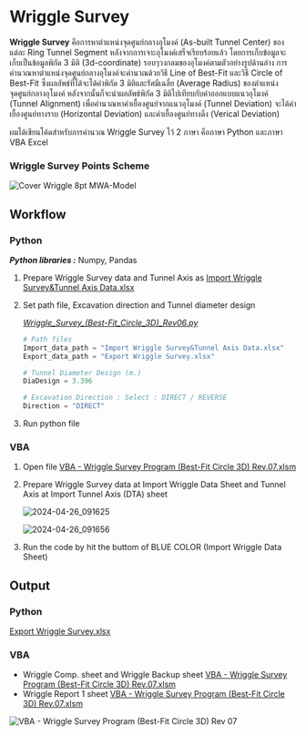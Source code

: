 # Wriggle Survey
**Wriggle Survey** คือการหาตำแหน่งจุดศูนย์กลางอุโมงค์ (As-built Tunnel Center) ของแต่ละ Ring Tunnel Segment หลังจากการเจาะอุโมงค์เสร็จเรียบร้อยแล้ว โดยการเก็บข้อมูลจะเก็บเป็นข้อมูลพิกัด 3 มิติ (3d-coordinate) รอบๆวงกลมของอุโมงค์ตามตัวอย่างรูปด้านล่าง 
การคำนวณหาตำแหน่งจุดศูนย์กลางอุโมงค์จะคำนวณด้วยวิธี Line of Best-Fit และวิธี Circle of Best-Fit ซึ่งผลลัพธ์ที่ได้จะได้ค่าพิกัด 3 มิติและรัศมีเฉลี่ย (Average Radius) ของตำแหน่งจุดศูนย์กลางอุโมงค์ หลังจากนั้นก็จะนำผลลัพธ์พิกัด 3 มิติไปเทียบกับค่าออกแบบแนวอุโมงค์ (Tunnel Alignment) เพื่อคำนวณหาค่าเยื้องศูนย์จากแนวอุโมงค์ (Tunnel Deviation) จะได้ค่าเยื้องศูนย์ทางราบ (Horizontal Deviation) และค่าเยื้องศูนย์ทางดิ่ง (Verical Deviation)

ผมได้เขียนโค้ดสำหรับการคำนวณ Wriggle Survey ไว้ 2 ภาษา คือภาษา Python และภาษา VBA Excel

### Wriggle Survey Points Scheme
![Cover Wriggle 8pt MWA-Model](https://github.com/suben-mk/Wriggle-Survey-for-Metro-Line/assets/89971741/5bbe4814-a8e9-4ab3-9e8f-6aa5bb5ffdd0)

## Workflow
### Python
  **_Python libraries :_** Numpy, Pandas
  1. Prepare Wriggle Survey data and Tunnel Axis as [Import Wriggle Survey&Tunnel Axis Data.xlsx](https://github.com/suben-mk/Wriggle-Survey-for-Metro-Line/blob/main/Python/Import%20Wriggle%20Survey%26Tunnel%20Axis%20Data.xlsx)
  2. Set path file, Excavation direction and Tunnel diameter design
     
     [*Wriggle_Survey_(Best-Fit_Circle_3D)_Rev06.py*](https://github.com/suben-mk/Wriggle-Survey-for-Metro-Line/blob/main/Python/Wriggle_Survey_(Best-Fit_Circle_3D)_Rev06.py)
      ```py
      # Path files
      Import_data_path = "Import Wriggle Survey&Tunnel Axis Data.xlsx"
      Export_data_path = "Export Wriggle Survey.xlsx"

      # Tunnel Diameter Design (m.)
      DiaDesign = 3.396

      # Excavation Direction : Select : DIRECT / REVERSE
      Direction = "DIRECT"
      ```
      
  3. Run python file
### VBA
  1. Open file [VBA - Wriggle Survey Program (Best-Fit Circle 3D) Rev.07.xlsm](https://github.com/suben-mk/Wriggle-Survey-for-Metro-Line/blob/main/VBA/VBA%20-%20Wriggle%20Survey%20Program%20(Best-Fit%20Circle%203D)%20Rev.07.xlsm)
  2. Prepare Wriggle Survey data at Import Wriggle Data Sheet and Tunnel Axis at Import Tunnel Axis (DTA) sheet
     
     ![2024-04-26_091625](https://github.com/suben-mk/Wriggle-Survey-for-Metro-Line/assets/89971741/9ed4a691-eb48-4b68-b54c-1e34a2da08d7)

     ![2024-04-26_091656](https://github.com/suben-mk/Wriggle-Survey-for-Metro-Line/assets/89971741/5bbdde88-954a-45cc-a8b8-b7a608bafdd0)
     
  3. Run the code by hit the buttom of BLUE COLOR (Import Wriggle Data Sheet)

## Output
### Python
  [Export Wriggle Survey.xlsx](https://github.com/suben-mk/Wriggle-Survey-for-Metro-Line/blob/main/Python/Export%20Wriggle%20Survey.xlsx)
### VBA
  * Wriggle Comp. sheet and Wriggle Backup sheet [VBA - Wriggle Survey Program (Best-Fit Circle 3D) Rev.07.xlsm](https://github.com/suben-mk/Wriggle-Survey-for-Metro-Line/blob/main/VBA/VBA%20-%20Wriggle%20Survey%20Program%20(Best-Fit%20Circle%203D)%20Rev.07.xlsm)
  * Wriggle Report 1 sheet [VBA - Wriggle Survey Program (Best-Fit Circle 3D) Rev.07.xlsm](https://github.com/suben-mk/Wriggle-Survey-for-Metro-Line/blob/main/VBA/VBA%20-%20Wriggle%20Survey%20Program%20(Best-Fit%20Circle%203D)%20Rev.07.xlsm)

  ![VBA - Wriggle Survey Program (Best-Fit Circle 3D) Rev 07](https://github.com/suben-mk/Wriggle-Survey-for-Tunnel-Project/assets/89971741/ad262c01-e154-4578-91ae-4fc17479c412)

